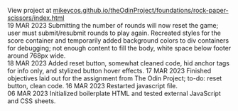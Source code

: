 View project at [mikeycos.github.io/theOdinProject/foundations/rock-paper-scissors/index.html](https://mikeycos.github.io/theOdinProject/foundations/rock-paper-scissors/index.html)  
19 MAR 2023 Submitting the number of rounds will now reset the game; user must submit/resubmit rounds to play again. Recreated styles for the score container and temporarily added background colors to div containers for debugging; not enough content to fill the body, white space below footer around 768px wide.  
18 MAR 2023 Added reset button, somewhat cleaned code, hid anchor tags for info only, and stylized button hover effects.
17 MAR 2023 Finished objectives laid out for the assignment from The Odin Project; to-do: reset button, clean code.
16 MAR 2023 Restarted javascript file.  
06 MAR 2023 Initialized boilerplate HTML and tested external JavaScript and CSS sheets.  